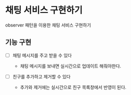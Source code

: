 # 채팅 서비스 구현하기
observer 패턴을 이용한 채팅 서비스 구현하기
## 기능 구현
- [ ] 채팅 메시지를 주고 받을 수 있다
  - 채팅 메시지를 보내면 실시간으로 업데이트 해줘야한다.


- [ ] 친구를 추가하고 제거할 수 있다
  - 추가와 제거에는 실시간으로 친구 목록창에서 반영이 된다.
